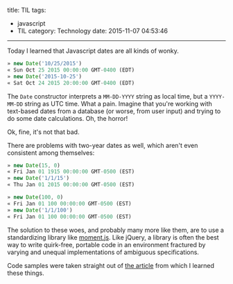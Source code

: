 title: TIL
tags:
  - javascript
  - TIL
category: Technology
date: 2015-11-07 04:53:46
---

Today I learned that Javascript dates are all kinds of wonky. 

```javascript
» new Date('10/25/2015')
« Sun Oct 25 2015 00:00:00 GMT-0400 (EDT)
» new Date('2015-10-25')
« Sat Oct 24 2015 20:00:00 GMT-0400 (EDT)
```

The `Date` constructor interprets a `MM-DD-YYYY` string as local time, but a `YYYY-MM-DD` string as UTC time. What a pain. Imagine that you're working with text-based dates from a database (or worse, from user input) and trying to do some date calculations. Oh, the horror!

Ok, fine, it's not that bad. 

<!-- more -->

There are problems with two-year dates as well, which aren't even consistent among themselves:

```javascript
» new Date(15, 0)
« Fri Jan 01 1915 00:00:00 GMT-0500 (EST)
» new Date('1/1/15')
« Thu Jan 01 2015 00:00:00 GMT-0500 (EST)

» new Date(100, 0)
« Fri Jan 01 100 00:00:00 GMT-0500 (EST)
» new Date('1/1/100')
« Fri Jan 01 100 00:00:00 GMT-0500 (EST)
```

The solution to these woes, and probably many more like them, are to use a standardizing library like [moment.js](http://momentjs.com/). Like jQuery, a library is often the best way to write quirk-free, portable code in an environment fractured by varying and unequal implementations of ambiguous specifications.

Code samples were taken straight out of [the article](https://curtisautery.appspot.com/5779342353235968) from which I learned these things. 
